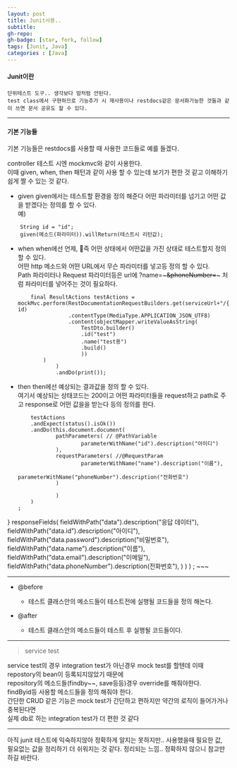 ```yaml
---
layout: post
title: Junit사용..
subtitle: 
gh-repo: 
gh-badge: [star, fork, follow]
tags: [Junit, Java]
categories : [Java]
---
```


#### Junit이란
    단위테스트 도구.. 생각보다 맘처럼 안된다.  
    test class에서 구현하므로 기능추가 시 재사용이나 restdocs같은 문서화가능한 것들과 같이 쓰면 문서 공유도 할 수 있다.  

---

#### 기본 기능들
기본 기능들은 restdocs를 사용할 때 사용한 코드들로 예를 들겠다.  

controller 테스트 시엔 mockmvc와 같이 사용한다.  
이때 given, when, then 패턴과 같이 사용 할 수 있는데 보기가 편한 것 같고 이해하기 쉽게 짤 수 있는 것 같다.  
* given 
    given에서는 테스트할 환경을 정의 해준다 어떤 파라미터를 넘기고 어떤 값을 받겠다는 정의를 할 수 있다.  
예)
~~~
	String id = "id";
    given(메소드(파라미터)).willReturn(테스트시 리턴값);
~~~

* when
    when에선 언제, 즉 어떤 상태에서 어떤값을 가진 상태로 테스트할지 정의 할 수 있다.  
    어떤 http 메소드와 어떤 URL에서 무슨 파라미터를 넣고등 정의 할 수 있다.  
    Path 파라미터나 Request 파라미터등은  url에 ?name=~~~&phoneNumber=~~~ 처럼 파라미터를 넣어주는 것이 필요하다.

    ~~~
		final ResultActions testActions = mockMvc.perform(RestDocumentationRequestBuilders.get(serviceUrl+"/{id}", id)
					.contentType(MediaType.APPLICATION_JSON_UTF8)
                    .content(objectMapper.writeValueAsString(
						TestDto.builder()
                        .id("test")
                		.name("test용")
                		.build()
                		))
			)
				)
				.andDo(print());
    ~~~

* then
    then에선 예상되는 결과값을 정의 할 수 있다.  
    여기서 예상되는 상태코드는 200이고 어떤 파라미터들을 request하고 path로 주고 response로 어떤 값을을 받는다 등의 정의를 한다.   

    ~~~
		testActions
		.andExpect(status().isOk())
		.andDo(this.document.document(
				pathParameters( // @PathVariable 
                        parameterWithName("id").description("아이디")
				),
				requestParameters( //@RequestParam 
						parameterWithName("name").description("이름"),
                        parameterWithName("phoneNumber").description("전화번호")
        		)

				)
		)
	;
}
					 responseFields(
							 fieldWithPath("data").description("응답 데이터"),
							 fieldWithPath("data.id").description("아이디"),
							 fieldWithPath("data.password").description("비밀번호"),
							 fieldWithPath("data.name").description("이름"),
							 fieldWithPath("data.email").description("이메일"),
							 fieldWithPath("data.phoneNumber").description(전화번호"),
            		)
					)
			)
		;
    ~~~


---

* @before
    - 테스트 클래스안의 메소드들이 테스트전에 실행될 코드들을 정의 해논다.

* @after
    - 테스트 클래스안의 메소드들이 테스트 후 실행될 코드들이다.

---

> service test

service test의 경우 integration test가 아닌경우 mock test를 할텐데 이때 repostory의 bean이 등록되지않았기 때문에  
repository의 메소드들(findby~~, save등등)경우 override를 해줘야한다.  
findByid등 사용할 메소드들을 정의 해줘야 한다.  
간단한 CRUD 같은 기능은 mock test가 간단하고 편하지만 약간의 로직이 들어가거나 중복된다면  
실제 db로 하는 integration test가 더 편한 것 같다  

---

아직 junit 테스트에 익숙하지않아 정확하게 알지는 못하지만.. 사용했을때 필요한 값, 필요없는 값을 정리하기 더 쉬워지는 것 같다. 정리되는 느낌..
정확하지 않으니 참고만 하길 바란다.